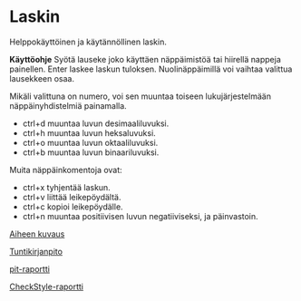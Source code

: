 # Laskin

Helppokäyttöinen ja käytännöllinen laskin.

**Käyttöohje**
Syötä lauseke joko käyttäen näppäimistöä tai hiirellä nappeja painellen. Enter laskee laskun tuloksen. Nuolinäppäimillä voi vaihtaa valittua lausekkeen osaa.

Mikäli valittuna on numero, voi sen muuntaa toiseen lukujärjestelmään näppäinyhdistelmiä painamalla.
- ctrl+d muuntaa luvun desimaaliluvuksi.
- ctrl+h muuntaa luvun heksaluvuksi.
- ctrl+o muuntaa luvun oktaaliluvuksi.
- ctrl+b muuntaa luvun binaariluvuksi.

Muita näppäinkomentoja ovat:
- ctrl+x tyhjentää laskun.
- ctrl+v liittää leikepöydältä.
- ctrl+c kopioi leikepöydälle.
- ctrl+n muuntaa positiivisen luvun negatiiviseksi, ja päinvastoin.

[Aiheen kuvaus](dokumentaatio/aiheenKuvausJaRakenne.md)

[Tuntikirjanpito](dokumentaatio/tuntikirjanpito.md)

[pit-raportti](https://htmlpreview.github.io/?https://github.com/kalppi/Laskin/blob/master/dokumentaatio/pit-raportti/201702102058/index.html)

[CheckStyle-raportti](https://htmlpreview.github.io/?https://github.com/kalppi/Laskin/blob/master/dokumentaatio/checkstyle-raportti/site/checkstyle.html)
